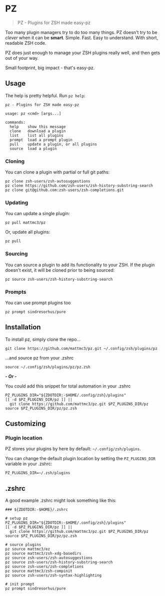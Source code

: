 # PZ

> PZ - Plugins for ZSH made easy-pz

Too many plugin managers try to do too many things.
PZ doesn't try to be _clever_ when it can be **smart**.
Simple. Fast. Easy to understand. With short, readable ZSH code.

PZ does just enough to manage your ZSH plugins really well, and then gets out of your way.

Small footprint, big impact - that's easy-pz.

## Usage

The help is pretty helpful. Run `pz help`:

```text
pz - Plugins for ZSH made easy-pz

usage: pz <cmd> [args...]

commands:
  help    show this message
  clone   download a plugin
  list    list all plugins
  prompt  load a prompt plugin
  pull    update a plugin, or all plugins
  source  load a plugin
```

### Cloning

You can clone a plugin with partial or full git paths:

```shell
pz clone zsh-users/zsh-autosuggestions
pz clone https://github.com/zsh-users/zsh-history-substring-search
pz clone git@github.com:zsh-users/zsh-completions.git
```

### Updating

You can update a single plugin:

```shell
pz pull mattmc3/pz
```

Or, update all plugins:

```shell
pz pull
```

### Sourcing

You can source a plugin to add its functionality to your ZSH.
If the plugin doesn't exist, it will be cloned prior to being sourced:

```shell
pz source zsh-users/zsh-history-substring-search
```

### Prompts

You can use prompt plugins too

```shell
pz prompt sindresorhus/pure
```

## Installation

To install pz, simply clone the repo...

```shell
git clone https://github.com/mattmc3/pz.git ~/.config/zsh/plugins/pz
```

...and source pz from your .zshrc

```shell
source ~/.config/zsh/plugins/pz/pz.zsh
```

***- Or -***

You could add this snippet for total automation in your .zshrc

```shell
PZ_PLUGINS_DIR="${ZDOTDIR:-$HOME/.config/zsh}/plugins"
[[ -d $PZ_PLUGINS_DIR/pz ]] ||
  git clone https://github.com/mattmc3/pz.git $PZ_PLUGINS_DIR/pz
source $PZ_PLUGINS_DIR/pz/pz.zsh
```

## Customizing

### Plugin location

PZ stores your plugins by here by default: `~/.config/zsh/plugins`.

You can change the default plugin location by setting the `PZ_PLUGINS_DIR` variable in your .zshrc:

```shell
PZ_PLUGINS_DIR=~/.zsh/plugins
```

## .zshrc

A good example .zshrc might look something like this:

```shell
### ${ZDOTDIR:-$HOME}/.zshrc

# setup pz
PZ_PLUGINS_DIR="${ZDOTDIR:-$HOME/.config/zsh}/plugins"
[[ -d $PZ_PLUGINS_DIR/pz ]] ||
  git clone https://github.com/mattmc3/pz.git $PZ_PLUGINS_DIR/pz
source $PZ_PLUGINS_DIR/pz/pz.zsh

# source plugins
pz source mattmc3/ez
pz source mattmc3/zsh-xdg-basedirs
pz source zsh-users/zsh-autosuggestions
pz source zsh-users/zsh-history-substring-search
pz source zsh-users/zsh-completions
pz source mattmc3/zsh-compinit
pz source zsh-users/zsh-syntax-highlighting

# init prompt
pz prompt sindresorhus/pure
```
